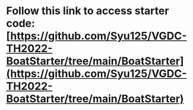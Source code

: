 # Follow this link to access starter code: [https://github.com/Syu125/VGDC-TH2022-BoatStarter/tree/main/BoatStarter](https://github.com/Syu125/VGDC-TH2022-BoatStarter/tree/main/BoatStarter)

